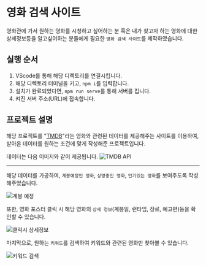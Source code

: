 # 영화 검색 사이트
영화관에 가서 원하는 영화를 시청하고 싶어하는 분 혹은 내가 찾고자 하는 영화에 대한 상세정보등을 알고싶어하는 분들에게 필요한 `영화 검색 사이트`를 제작하였습니다.

## 실행 순서

1. VScode를 통해 해당 디렉토리를 연결시킵니다.
2. 해당 디렉토리 터미널을 키고, `npm i`를 입력합니다.
3. 설치가 완료되었다면, `npm run serve`를 통해 서버를 킵니다.
4. 켜진 서버 주소(URL)에 접속합니다.

## 프로젝트 설명

해당 프로젝트를 "[TMDB](https://www.themoviedb.org/?language=ko)"라는 영화와 관련된 데이터를 제공해주는 사이트를 이용하여, 받아온 데이터를 원하는 조건에 맞게 작성해준 프로젝트입니다.

데이터는 다음 이미지와 같이 제공됩니다.
![TMDB API](https://user-images.githubusercontent.com/99601412/159119843-916ef062-41bd-4cfc-ab52-79adb9df572f.png)

___

해당 데이터를 가공하여, `계봉예정인 영화`, `상영중인 영화`, `인기있는 영화`를 보여주도록 작성해주었습니다.

![계봉 예정](https://user-images.githubusercontent.com/99601412/159119937-fa4545d7-9d2e-4f2e-b8e8-534d783a303f.png)

또한, 영화 포스터 클릭 시 해당 영화의 `상세 정보`(계봉일, 런타임, 장르, 예고편)등을 확인할 수 있습니다.

![클릭시 상세정보](https://user-images.githubusercontent.com/99601412/159120026-ddaae032-5731-4963-a136-65be0d25bb9a.png)

마지막으로, 원하는 `키워드`를 검색하여 키워드와 관련된 영화만 찾아볼 수 있습니다.

![키워드 검색](https://user-images.githubusercontent.com/99601412/159120055-643c2153-eec9-4a7d-9153-a25c1a73e917.png)

